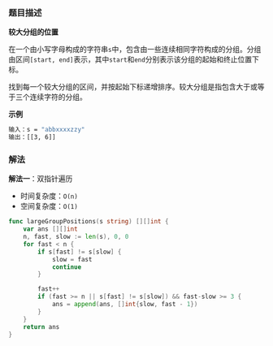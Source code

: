 ### 题目描述

**较大分组的位置**

在一个由小写字母构成的字符串`s`中，包含由一些连续相同字符构成的分组。分组由区间`[start, end]`表示，其中`start`和`end`分别表示该分组的起始和终止位置下标。

找到每一个较大分组的区间，并按起始下标递增排序。较大分组是指包含大于或等于三个连续字符的分组。

**示例**

```bash
输入：s = "abbxxxxzzy"
输出：[[3, 6]]
```

### 解法

**解法一**：双指针遍历

- 时间复杂度：`O(n)`
- 空间复杂度：`O(1)`

```go
func largeGroupPositions(s string) [][]int {
	var ans [][]int
	n, fast, slow := len(s), 0, 0
	for fast < n {
		if s[fast] != s[slow] {
			slow = fast
			continue
		}

		fast++
		if (fast >= n || s[fast] != s[slow]) && fast-slow >= 3 {
			ans = append(ans, []int{slow, fast - 1})
		}
	}
	return ans
}
```


